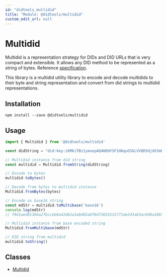 ```yaml
---
id: "didtools_multidid"
title: "Module: @didtools/multidid"
custom_edit_url: null
---
```


# Multidid
Multidid is a representation strategy for DIDs and DID URLs that is very compact and extensible. It allows any DID method to be represented as a
string of bytes. Reference [specification](https://github.com/ChainAgnostic/multidid).

This library is a multidid utility library to encode and decode multidids to their byte and string representation and convert from did strings to multidid representations.

## Installation

```
npm install --save @didtools/multidid
```

## Usage

```js
import { Multidid } from '@didtools/multidid'

const didString = "did:key:z6MkiTBz1ymuepAQ4HEHYSF1H8quG5GLVVQR3djdX3mDooWp#z6MkiTBz1ymuepAQ4HEHYSF1H8quG5GLVVQR3djdX3mDooWp"

// Multidid instance from did string
const multidid = Multidid.fromString(didString)

// Encode to bytes
multidid.toBytes()

// Decode from bytes to multidid instance
Multidid.fromBytes(bytes)

// Encode as base16 string
const mdStr = multidid.toMultibase('base16')
console.log(mdStr)
// f9d1aed013b6a27bcceb6a42d62a3a8d02a6f0d73653215771de243a63ac048a18b59da29307a364d6b6954427a31796d75657041513448454859534631483871754735474c5656515233646a6458336d446f6f5770

// Multidid instance from base encoded string
Multidid.fromMultibase(mdStr)

// DID string from multidid
multidid.toString()

```

## Classes

- [Multidid](../classes/didtools_multidid.Multidid.md)

